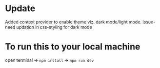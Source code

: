 # Update
Added context provider to enable theme viz. dark mode/light mode.
 Issue- need updation in css-styling for dark mode

# To run this to your local machine 
 open terminal -> `npm install` -> `npm run dev`